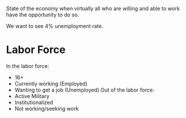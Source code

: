 State of the economy when virtually all who are willing and able to work have the opportunity to do so.

We want to see $4\%$ unemployment rate.

# Labor Force
In the labor force:
- $16+$
- Currently working (Employed)
- Wanting to get a job (Unemployed)
Out of the labor force:
- Active Military
- Institutionalized
- Not working/seeking work